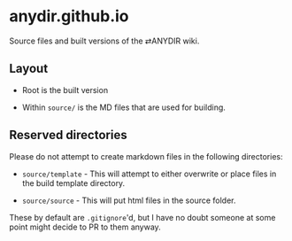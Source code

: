 # anydir.github.io
Source files and built versions of the ⇄ANYDIR wiki.

## Layout

* Root is the built version

* Within ``source/`` is the MD files that are used for building.

## Reserved directories

Please do not attempt to create markdown files in the following directories:

* ``source/template`` - This will attempt to either overwrite or place files in the build template directory.

* ``source/source`` - This will put html files in the source folder.

These by default are ``.gitignore``'d, but I have no doubt someone at some point might decide to PR to them anyway.
